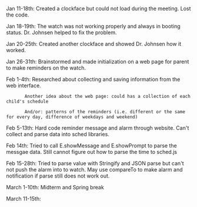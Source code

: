 Jan 11-18th: Created a clockface but could not load during the meeting. Lost the code.

Jan 18-19th: The watch was not working properly and always in booting status. Dr. Johnsen helped to fix the problem.

Jan 20-25th: Created another clockface and showed Dr. Johnsen how it worked.

Jan 26-31th: Brainstormed and made initialization on a web page for parent to make reminders on the watch.

Feb 1-4th: Researched about collecting and saving information from the web interface.

           Another idea about the web page: could has a collection of each child's schedule
           
           And/or: patterns of the reminders (i.e. different or the same for every day, difference of weekdays and weekend)
           
Feb 5-13th: Hard code reminder message and alarm through website. Can't collect and parse data into sched libraries.

Feb 14th: Tried to call E.showMessage and E.showPrompt to parse the messgae data. Still cannot figure out how to parse the time to sched.js

Feb 15-28th: Tried to parse value with Stringify and JSON parse but can't not push the alarm into to watch. 
             May use compareTo to make alarm and notification if parse still does not work out.

March 1-10th: Midterm and Spring break

March 11-15th: 
             
